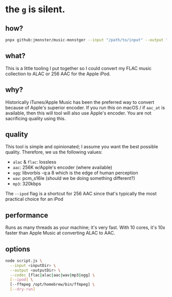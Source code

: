 # the `g` is silent.

## how?

```sh
pnpx github:jmonster/music-monstger --input "/path/to/input" --output "/path/to/output" --ipod
```

## what?

This is a little tooling I put together so I could convert my FLAC music collection to ALAC or 256 AAC for the Apple iPod.

## why?

Historically iTunes/Apple Music has been the preferred way to convert because of Apple's superior encoder. If you run this on macOS / if `aac_at` is available, then this will tool will also use Apple's encoder. You are not sacrificing quality using this.

## quality

This tool is simple and opinionated; I assume you want the best possible quality. Therefore, we us the following values:

- `alac` & `flac`: lossless
- `aac`: 256K w/Apple's encoder (where available)
- `ogg`: libvorbis -q:a 8 which is the edge of human perception
- `wav`: pcm_s16le (should we be doing something different?)
- `mp3`: 320kbps

The `--ipod` flag is a shortcut for 256 AAC since that's typically the most practical choice for an iPod

## performance

Runs as many threads as your machine; it's very fast. With 10 cores, it's 10x faster than Apple Music at converting ALAC to AAC.

## options

```sh
node script.js \
  --input <inputDir> \
  --output <outputDir> \
  --codec [flac|alac|aac|wav|mp3|ogg] \
  [--ipod] \
  [--ffmpeg /opt/homebrew/bin/ffmpeg] \
  [--dry-run]
```
